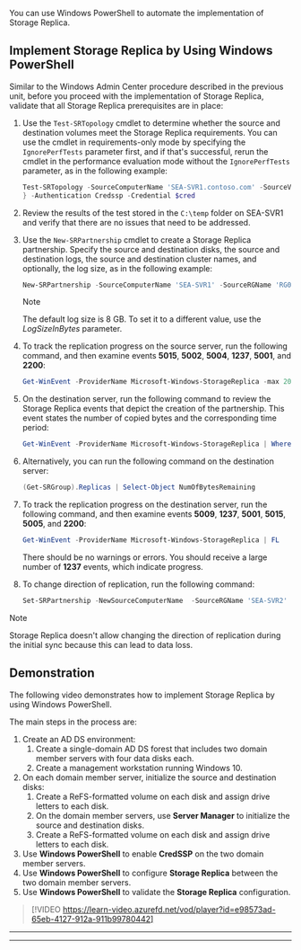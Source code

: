 You can use Windows PowerShell to automate the implementation of Storage Replica.

## Implement Storage Replica by Using Windows PowerShell

Similar to the Windows Admin Center procedure described in the previous unit, before you proceed with the implementation of Storage Replica, validate that all Storage Replica prerequisites are in place:

1. Use the `Test-SRTopology` cmdlet to determine whether the source and destination volumes meet the Storage Replica requirements. You can use the cmdlet in requirements-only mode by specifying the `IgnorePerfTests` parameter first, and if that's successful, rerun the cmdlet in the performance evaluation mode without the `IgnorePerfTests` parameter, as in the following example:

    ```powershell
    Test-SRTopology -SourceComputerName 'SEA-SVR1.contoso.com' -SourceVolumeName S: -SourceLogVolumeName L: -DestinationComputerName 'SEA-SVR2.contoso.com' -DestinationVolumeName S: -DestinationLogVolumeName L: -DurationInMinutes 1 -ResultPath C:\Temp
    } -Authentication Credssp -Credential $cred
    ```

1. Review the results of the test stored in the `C:\temp` folder on SEA-SVR1 and verify that there are no issues that need to be addressed.
1. Use the `New-SRPartnership` cmdlet to create a Storage Replica partnership. Specify the source and destination disks, the source and destination logs, the source and destination cluster names, and optionally, the log size, as in the following example:

    ```powershell
    New-SRPartnership -SourceComputerName 'SEA-SVR1' -SourceRGName 'RG01' -SourceVolumeName S: -SourceLogVolumeName L: -DestinationComputerName 'SEA-SVR2' -DestinationRGName 'RG02' -DestinationVolumeName S: -DestinationLogVolumeName L:
    ```

    > [!NOTE]
    > The default log size is 8 GB. To set it to a different value, use the *LogSizeInBytes* parameter.

1. To track the replication progress on the source server, run the following command, and then examine events **5015**, **5002**, **5004**, **1237**, **5001**, and **2200**:

    ```powershell
    Get-WinEvent -ProviderName Microsoft-Windows-StorageReplica -max 20
    ```

1. On the destination server, run the following command to review the Storage Replica events that depict the creation of the partnership. This event states the number of copied bytes and the corresponding time period:

    ```powershell
    Get-WinEvent -ProviderName Microsoft-Windows-StorageReplica | Where-Object {$_.ID -eq "1215"} | Format-List
    ```

1. Alternatively, you can run the following command on the destination server:

    ```powershell
    (Get-SRGroup).Replicas | Select-Object NumOfBytesRemaining
    ```

1. To track the replication progress on the destination server, run the following command, and then examine events **5009**, **1237**, **5001**, **5015**, **5005**, and **2200**:

    ```powershell
    Get-WinEvent -ProviderName Microsoft-Windows-StorageReplica | FL
    ```

    There should be no warnings or errors. You should receive a large number of **1237** events, which indicate progress.

1. To change direction of replication, run the following command:

    ```powershell
    Set-SRPartnership -NewSourceComputerName  -SourceRGName 'SEA-SVR2' -DestinationComputerName 'SEA-SVR1' -DestinationRGName 'RG02'
    ```

> [!NOTE]
> Storage Replica doesn't allow changing the direction of replication during the initial sync because this can lead to data loss.

## Demonstration

The following video demonstrates how to implement Storage Replica by using Windows PowerShell.

The main steps in the process are:

1. Create an AD DS environment:
    1. Create a single-domain AD DS forest that includes two domain member servers with four data disks each.
    1. Create a management workstation running Windows 10.
1. On each domain member server, initialize the source and destination disks:
    1. Create a ReFS-formatted volume on each disk and assign drive letters to each disk.
    1. On the domain member servers, use **Server Manager** to initialize the source and destination disks.
    1. Create a ReFS-formatted volume on each disk and assign drive letters to each disk.
1. Use **Windows PowerShell** to enable **CredSSP** on the two domain member servers.
1. Use **Windows PowerShell** to configure **Storage Replica** between the two domain member servers.
1. Use **Windows PowerShell** to validate the **Storage Replica** configuration.

 >[!VIDEO https://learn-video.azurefd.net/vod/player?id=e98573ad-65eb-4127-912a-911b99780442]

---



---
